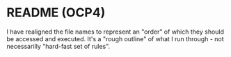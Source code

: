 # README (OCP4)

I have realigned the file names to represent an "order" of which they should be accessed and executed.  It's a "rough outline" of what I run through - not necessarilly "hard-fast set of rules".

